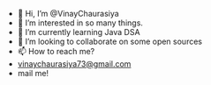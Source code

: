 - 👋 Hi, I’m @VinayChaurasiya
- 👀 I’m interested in so many things.
- 🌱 I’m currently learning Java DSA
- 💞️ I’m looking to collaborate on some open sources
- 📫 How to reach me?
- vinaychaurasiya73@gmail.com
- mail me!

<!---
VinayChaurasiyaA/VinayChaurasiyaA is a ✨ special ✨ repository because its `README.md` (this file) appears on your GitHub profile.
You can click the Preview link to take a look at your changes.
--->
